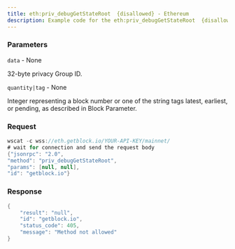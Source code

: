 ```yaml
---
title: eth:priv_debugGetStateRoot  {disallowed} - Ethereum
description: Example code for the eth:priv_debugGetStateRoot  {disallowed} ws method. Сomplete guide on how to use eth:priv_debugGetStateRoot  {disallowed} ws in GetBlock.io Web3 documentation.
---
```


### Parameters


`data` - None

32-byte privacy Group ID.

`quantity|tag` - None

Integer representing a block number or one of the string tags latest,
earliest, or pending, as described in Block Parameter.

### Request

``` java
wscat -c wss://eth.getblock.io/YOUR-API-KEY/mainnet/ 
# wait for connection and send the request body 
{"jsonrpc": "2.0",
"method": "priv_debugGetStateRoot",
"params": [null, null],
"id": "getblock.io"}
```

###  Response

``` java
{
    "result": "null",
    "id": "getblock.io",
    "status_code": 405,
    "message": "Method not allowed"
}
```

